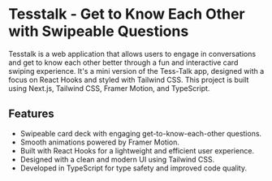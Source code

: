 # Tesstalk - Get to Know Each Other with Swipeable Questions

Tesstalk is a web application that allows users to engage in conversations and get to know each other better through a fun and interactive card swiping experience. 
It's a mini version of the Tess-Talk app, designed with a focus on React Hooks and styled with Tailwind CSS. This project is built using Next.js, Tailwind CSS, Framer Motion, and TypeScript.

## Features

- Swipeable card deck with engaging get-to-know-each-other questions.
- Smooth animations powered by Framer Motion.
- Built with React Hooks for a lightweight and efficient user experience.
- Designed with a clean and modern UI using Tailwind CSS.
- Developed in TypeScript for type safety and improved code quality.
